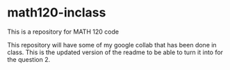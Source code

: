 # math120-inclass
This is a repository for MATH 120 code

This repository will have some of my google collab that has been done in class. 
This is the updated version of the readme to be able to turn it into for the question 2.
